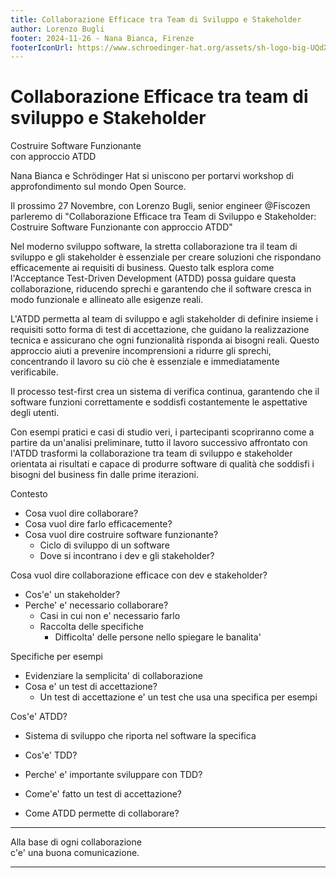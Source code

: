 ```yaml
---
title: Collaborazione Efficace tra Team di Sviluppo e Stakeholder
author: Lorenzo Bugli
footer: 2024-11-26 - Nana Bianca, Firenze
footerIconUrl: https://www.schroedinger-hat.org/assets/sh-logo-big-UQdXK547.png
---
```


# Collaborazione Efficace tra team di sviluppo e Stakeholder
Costruire Software Funzionante  
con approccio ATDD

<!-- hidden-start -->
Nana Bianca e Schrödinger Hat si uniscono per portarvi workshop di
approfondimento sul mondo Open Source.

Il prossimo 27 Novembre, con Lorenzo Bugli, senior engineer @Fiscozen parleremo
di "Collaborazione Efficace tra Team di Sviluppo e Stakeholder: Costruire
Software Funzionante con approccio ATDD"

Nel moderno sviluppo software, la stretta collaborazione tra il team di sviluppo
e gli stakeholder è essenziale per creare soluzioni che rispondano efficacemente
ai requisiti di business. Questo talk esplora come l'Acceptance Test-Driven
Development (ATDD) possa guidare questa collaborazione, riducendo sprechi e
garantendo che il software cresca in modo funzionale e allineato alle esigenze
reali.

L'ATDD permetta al team di sviluppo e agli stakeholder di definire insieme i
requisiti sotto forma di test di accettazione, che guidano la realizzazione
tecnica e assicurano che ogni funzionalità risponda ai bisogni reali. Questo
approccio aiuti a prevenire incomprensioni a ridurre gli sprechi, concentrando
il lavoro su ciò che è essenziale e immediatamente verificabile.

Il processo test-first crea un sistema di verifica continua, garantendo che il
software funzioni correttamente e soddisfi costantemente le aspettative degli
utenti.

Con esempi pratici e casi di studio veri, i partecipanti scopriranno come a
partire da un'analisi preliminare, tutto il lavoro successivo affrontato con
l'ATDD trasformi la collaborazione tra team di sviluppo e stakeholder orientata
ai risultati e capace di produrre software di qualità che soddisfi i bisogni del
business fin dalle prime iterazioni.
<!-- hidden-end -->

<!-- hidden-start -->
Contesto
- Cosa vuol dire collaborare?
- Cosa vuol dire farlo efficacemente?
- Cosa vuol dire costruire software funzionante? 
  - Ciclo di sviluppo di un software
  - Dove si incontrano i dev e gli stakeholder?

Cosa vuol dire collaborazione efficace con dev e stakeholder?
- Cos'e' un stakeholder?
- Perche' e' necessario collaborare?
  - Casi in cui non e' necessario farlo
  - Raccolta delle specifiche
    - Difficolta' delle persone nello spiegare le banalita'

Specifiche per esempi
  - Evidenziare la semplicita' di collaborazione
  - Cosa e' un test di accettazione?
    - Un test di accettazione e' un test che usa una specifica per esempi

Cos'e' ATDD?
- Sistema di sviluppo che riporta nel software la specifica  
- Cos'e' TDD?
- Perche' e' importante sviluppare con TDD?

- Come'e' fatto un test di accettazione?
- Come ATDD permette di collaborare?

<!-- hidden-end -->

---

Alla base di ogni collaborazione  
c'e' una buona comunicazione.

---